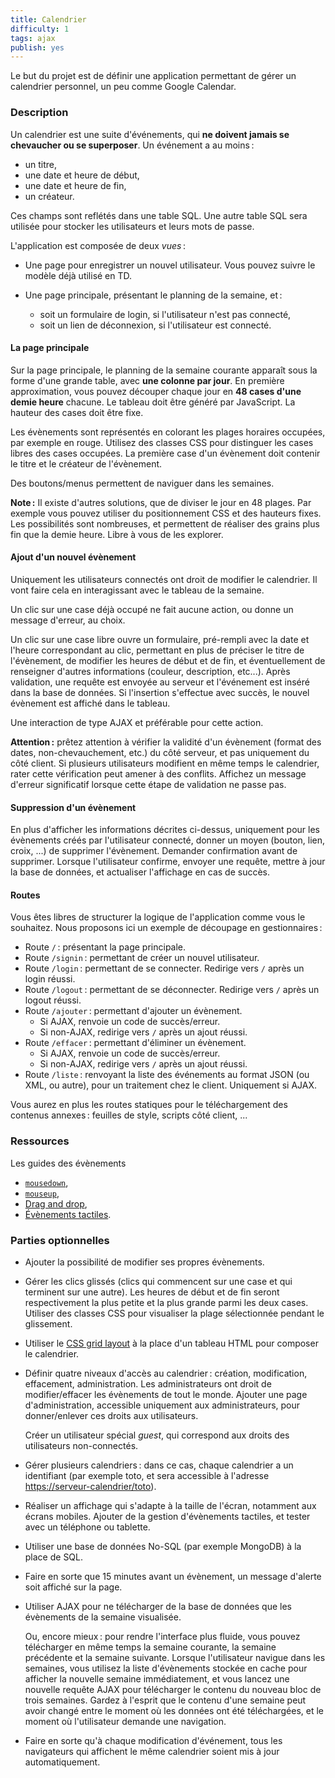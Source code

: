 ```yaml
---
title: Calendrier
difficulty: 1
tags: ajax
publish: yes
---
```


Le but du projet est de définir une application permettant de gérer un
calendrier personnel, un peu comme Google Calendar.

### Description

Un calendrier est une suite d'événements, qui **ne doivent jamais se
chevaucher ou se superposer**.  Un événement a au moins :

* un titre,
* une date et heure de début,
* une date et heure de fin,
* un créateur.

Ces champs sont reflétés dans une table SQL. Une autre table SQL sera
utilisée pour stocker les utilisateurs et leurs mots de passe.

L'application est composée de deux *vues* :

- Une page pour enregistrer un nouvel utilisateur. Vous pouvez suivre
  le modèle déjà utilisé en TD.

- Une page principale, présentant le planning de la semaine, et :
  - soit un formulaire de login, si l'utilisateur n'est pas connecté,
  - soit un lien de déconnexion, si l'utilisateur est connecté.

#### La page principale

Sur la page principale, le planning de la semaine courante apparaît
sous la forme d'une grande table, avec **une colonne par jour**. En
première approximation, vous pouvez découper chaque jour en **48 cases
d'une demie heure** chacune. Le tableau doit être généré par
JavaScript. La hauteur des cases doit être fixe.

Les évènements sont représentés en colorant les plages horaires
occupées, par exemple en rouge. Utilisez des classes CSS pour
distinguer les cases libres des cases occupées. La première case d'un
évènement doit contenir le titre et le créateur de l'évènement.

Des boutons/menus permettent de naviguer dans les semaines.

**Note :** Il existe d'autres solutions, que de diviser le jour en 48
plages. Par exemple vous pouvez utiliser du positionnement CSS et des
hauteurs fixes. Les possibilités sont nombreuses, et permettent de
réaliser des grains plus fin que la demie heure. Libre à vous de les
explorer.

#### Ajout d'un nouvel évènement

Uniquement les utilisateurs connectés ont droit de modifier le
calendrier. Il vont faire cela en interagissant avec le tableau de la
semaine.

Un clic sur une case déjà occupé ne fait aucune action, ou donne un
message d'erreur, au choix.

Un clic sur une case libre ouvre un formulaire, pré-rempli avec la
date et l'heure correspondant au clic, permettant en plus de préciser
le titre de l'évènement, de modifier les heures de début et de fin, et
éventuellement de renseigner d'autres informations (couleur,
description, etc...). Après validation, une requête est envoyée au
serveur et l'événement est inséré dans la base de données.  Si
l'insertion s'effectue avec succès, le nouvel évènement est affiché
dans le tableau.

Une interaction de type AJAX et préférable pour cette action.

**Attention :** prêtez attention à vérifier la validité d'un évènement
(format des dates, non-chevauchement, etc.) du côté serveur, et pas
uniquement du côté client.  Si plusieurs utilisateurs modifient en
même temps le calendrier, rater cette vérification peut amener à des
conflits. Affichez un message d'erreur significatif lorsque cette
étape de validation ne passe pas.

#### Suppression d'un évènement

En plus d'afficher les informations décrites ci-dessus, uniquement
pour les évènements créés par l'utilisateur connecté, donner un moyen
(bouton, lien, croix, ...) de supprimer l'évènement.  Demander
confirmation avant de supprimer. Lorsque l'utilisateur confirme,
envoyer une requête, mettre à jour la base de données, et actualiser
l'affichage en cas de succès.

#### Routes

Vous êtes libres de structurer la logique de l'application comme vous
le souhaitez. Nous proposons ici un exemple de découpage en
gestionnaires :

- Route `/` : présentant la page principale.
- Route `/signin` : permettant de créer un nouvel utilisateur.
- Route `/login` : permettant de se connecter. Redirige vers `/` après
  un login réussi.
- Route `/logout` : permettant de se déconnecter. Redirige vers `/` après
  un logout réussi.
- Route `/ajouter` : permettant d'ajouter un évènement.
  - Si AJAX, renvoie un code de succès/erreur.
  - Si non-AJAX, redirige vers `/` après un ajout réussi.
- Route `/effacer` : permettant d'éliminer un évènement.
  - Si AJAX, renvoie un code de succès/erreur.
  - Si non-AJAX, redirige vers `/` après un ajout réussi.
- Route `/liste` : renvoyant la liste des événements au format JSON
  (ou XML, ou autre), pour un traitement chez le client. Uniquement si
  AJAX.

Vous aurez en plus les routes statiques pour le téléchargement des
contenus annexes : feuilles de style, scripts côté client, ...

### Ressources

Les guides des évènements

- [`mousedown`](https://developer.mozilla.org/fr/docs/Web/Events/mousedown),
- [`mouseup`](https://developer.mozilla.org/fr/docs/Web/Events/mouseup),
- [Drag and drop](https://developer.mozilla.org/fr/docs/Glisser_et_d%C3%A9poser),
- [Évènements tactiles](https://developer.mozilla.org/fr/docs/Web/Guide/DOM/Events/Touch_events).

### Parties optionnelles

* Ajouter la possibilité de modifier ses propres évènements.

* Gérer les clics glissés (clics qui commencent sur une case et qui
  terminent sur une autre). Les heures de début et de fin seront
  respectivement la plus petite et la plus grande parmi les deux
  cases. Utiliser des classes CSS pour visualiser la plage
  sélectionnée pendant le glissement.

* Utiliser le [CSS grid
  layout](https://developer.mozilla.org/en-US/docs/Web/CSS/CSS_Grid_Layout/Basic_Concepts_of_Grid_Layout)
  à la place d'un tableau HTML pour composer le calendrier.

* Définir quatre niveaux d'accès au calendrier : création,
  modification, effacement, administration. Les administrateurs ont
  droit de modifier/effacer les évènements de tout le monde. Ajouter
  une page d'administration, accessible uniquement aux
  administrateurs, pour donner/enlever ces droits aux utilisateurs.
  
  Créer un utilisateur spécial *guest*, qui correspond aux droits des
  utilisateurs non-connectés.

* Gérer plusieurs calendriers : dans ce cas, chaque calendrier a un
  identifiant (par exemple toto, et sera accessible à l'adresse
  <https://serveur-calendrier/toto>).

* Réaliser un affichage qui s'adapte à la taille de l'écran, notamment
  aux écrans mobiles. Ajouter de la gestion d'évènements tactiles, et
  tester avec un téléphone ou tablette.

* Utiliser une base de données No-SQL (par exemple MongoDB) à la place
  de SQL.

* Faire en sorte que 15 minutes avant un évènement, un message
  d'alerte soit affiché sur la page.

* Utiliser AJAX pour ne télécharger de la base de données que les
  évènements de la semaine visualisée.
  
  Ou, encore mieux : pour rendre l'interface plus fluide, vous pouvez
  télécharger en même temps la semaine courante, la semaine précédente
  et la semaine suivante. Lorsque l'utilisateur navigue dans les
  semaines, vous utilisez la liste d'évènements stockée en cache pour
  afficher la nouvelle semaine immédiatement, et vous lancez une
  nouvelle requête AJAX pour télécharger le contenu du nouveau bloc de
  trois semaines. Gardez à l'esprit que le contenu d'une semaine peut
  avoir changé entre le moment où les données ont été téléchargées, et
  le moment où l'utilisateur demande une navigation.

* Faire en sorte qu'à chaque modification d'événement, tous les
  navigateurs qui affichent le même calendrier soient mis à jour
  automatiquement.
